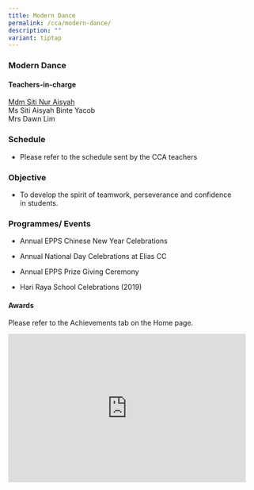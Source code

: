 ```yaml
---
title: Modern Dance
permalink: /cca/modern-dance/
description: ""
variant: tiptap
---
```

<h3>Modern Dance</h3>
<h4>Teachers-in-charge</h4>
<p><a href="mailto:siti_nur_aisyah@moe.edu.sg" rel="noopener noreferrer nofollow" target="_blank">Mdm Siti Nur Aisyah</a>
<br>Ms Siti Aisyah Binte Yacob
<br>Mrs Dawn Lim</p>
<h3>Schedule</h3>
<ul data-tight="true" class="tight">
<li>
<p>Please refer to the schedule sent by the CCA teachers</p>
</li>
</ul>
<h3>Objective&nbsp;</h3>
<ul data-tight="true" class="tight">
<li>
<p>To develop the spirit of teamwork, perseverance and confidence in&nbsp;students.</p>
</li>
</ul>
<h3>Programmes/ Events</h3>
<ul data-tight="true" class="tight">
<li>
<p>Annual EPPS Chinese New Year Celebrations&nbsp;</p>
</li>
<li>
<p>Annual National Day Celebrations at Elias CC&nbsp;</p>
</li>
<li>
<p>Annual EPPS Prize Giving Ceremony&nbsp;</p>
</li>
<li>
<p>Hari Raya School Celebrations (2019)</p>
</li>
</ul>
<h4>Awards</h4>
<p>Please refer to the Achievements tab on the Home page.</p>
<div class="iframe-wrapper">
<iframe height="299" width="480" allowfullscreen="true" frameborder="0" src="https://docs.google.com/presentation/d/e/2PACX-1vRN_uQBzs_YtfQbc_kjSzk12m-z2UvHYuUTxQVSrcRej_7pkT0cBqEYdHiEwlnpTMGqN8fV8oJ5N8YJ/embed?start=false&amp;loop=false&amp;delayms=5000"></iframe>
</div>
<p></p>